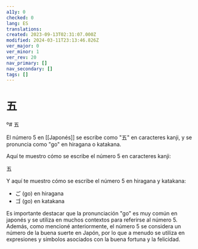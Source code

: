 ```yaml
---
a11y: 0
checked: 0
lang: ES
translations: 
created: 2023-09-13T02:31:07.000Z
modified: 2024-03-11T23:13:46.826Z
ver_major: 0
ver_minor: 1
ver_rev: 20
nav_primary: []
nav_secondary: []
tags: []
---
```

# 五
º# 五

El número 5 en [[Japonés]] se escribe como "五" en caracteres kanji, y se pronuncia como "go" en hiragana o katakana.

Aquí te muestro cómo se escribe el número 5 en caracteres kanji:

五

Y aquí te muestro cómo se escribe el número 5 en hiragana y katakana:

-   ご (go) en hiragana
-   ゴ (go) en katakana

Es importante destacar que la pronunciación "go" es muy común en japonés y se utiliza en muchos contextos para referirse al número 5. Además, como mencioné anteriormente, el número 5 se considera un número de la buena suerte en Japón, por lo que a menudo se utiliza en expresiones y símbolos asociados con la buena fortuna y la felicidad.